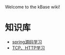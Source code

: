 Welcome to the kBase wiki!
# 知识库
* [spring源码学习](https://github.com/junctioner/spring)
* [TCP、HTTP学习](https://github.com/junctioner/tcp-http)
